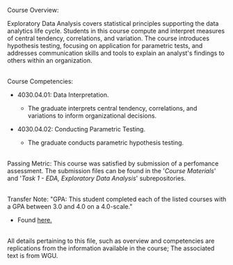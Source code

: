 Course Overview:

Exploratory Data Analysis covers statistical principles supporting the data analytics life cycle. Students in this course compute and interpret measures of central tendency, correlations, and variation. The course introduces hypothesis testing, focusing on application for parametric tests, and addresses communication skills and tools to explain an analyst's findings to others within an organization.
<br/><br />

Course Competencies:

- 4030.04.01: Data Interpretation.
	- The graduate interprets central tendency, correlations, and variations to inform organizational decisions.

- 4030.04.02: Conducting Parametric Testing.
	- The graduate conducts parametric hypothesis testing.
<br /><br />

Passing Metric:
This course was satisfied by submission of a perfomance assessment. The submission files can be found in the '*Course Materials*' and '*Task 1 - EDA, Exploratory Data Analysis*' subrepositories.
<br /><br />

Transfer Note:
"GPA: This student completed each of the listed courses with a GPA between 3.0 and 4.0 on a 4.0-scale."
- Found [here.](https://www.wgu.edu/admissions/transfers.html)
<br /><br />

All details pertaining to this file, such as overview and competencies are replications from the information available in the course; The associated text is from WGU.